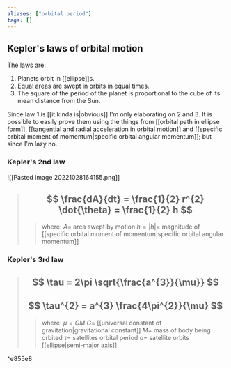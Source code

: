 ```yaml
---
aliases: ["orbital period"]
tags: []
---
```


## Kepler's laws of orbital motion

The laws are:
1) Planets orbit in [[ellipse]]s.
2) Equal areas are swept in orbits in equal times.
3) The square of the period of the planet is proportional to the cube of its mean distance from the Sun.

Since law 1 is [[it kinda is|obvious]] I'm only elaborating on 2 and 3. It is possible to easily prove them using the things from [[orbital path in ellipse form]], [[tangential and radial acceleration in orbital motion]] and [[specific orbital moment of momentum|specific orbital angular momentum]]; but since I'm lazy no.

### Kepler's 2nd law

![[Pasted image 20221028164155.png]]

> ## $$ \frac{dA}{dt} = \frac{1}{2} r^{2} \dot{\theta} = \frac{1}{2} h $$ 
>> where:
>> $A=$ area swept by motion
>> $h=|h|=$ magnitude of [[specific orbital moment of momentum|specific orbital angular momentum]]

### Kepler's 3rd law

> ## $$ \tau = 2\pi \sqrt{\frac{a^{3}}{\mu}} $$ 
> ## $$ \tau^{2} = a^{3} \frac{4\pi^{2}}{\mu} $$ 
>> where:
>> $\mu=GM$ 
>> $G=$ [[universal constant of gravitation|gravitational constant]]
>> $M=$ mass of body being orbited
>> $\tau=$ satellites orbital period
>> $a=$ satellite orbits [[ellipse|semi-major axis]]

^e855e8


